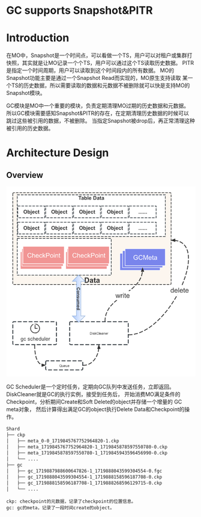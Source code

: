 # GC supports Snapshot&PITR

# **Introduction**
在MO中，Snapshot是一个时间点，可以看做一个TS，用户可以对租户或集群打快照，其实就是让MO记录一个个TS，用户可以通过这个TS读取历史数据。
PITR是指定一个时间周期，用户可以读取到这个时间段内的所有数据。 MO的Snapshot功能主要是通过一个Snapshot Read而实现的，MO原生支持读取
某一个TS的历史数据，所以需要读取的数据和元数据不被删除就可以快是支持MO的Snapshot模块。

GC模块是MO中一个重要的模块，负责定期清理MO过期的历史数据和元数据。
所以GC模块需要感知Snapshot&PITR的存在，在定期清理历史数据的时候可以 跳过这些被引用的数据，不被删除。
当指定Snapshot被drop后，再正常清理这种被引用的历史数据。

# **Architecture Design**

## Overview


![alt_text](imgs/gc-overview.png "image_tooltip")

GC Scheduler是一个定时任务，定期向GC队列中发送任务，立即返回。
DiskCleaner就是GC的执行实例，接受到任务后， 开始消费MO满足条件的Checkpoint，分析期间Create和Soft Delete的object并存储一个增量的
GC meta对象， 然后计算得出满足GC的object执行Delete Data和Checkpoint的操作。

```shell
Shard
├── ckp
│   ├── meta_0-0_1719845767752964820-1.ckp
│   ├── meta_1719845767752964820-1_1719845878597550780-0.ckp
│   ├── meta_1719845878597550780-1_1719845943596456990-0.ckp
│   └── ....
├── gc
│   ├── gc_1719887988600647826-1_1719888043599304554-0.fgc
│   ├── gc_1719888043599304554-1_1719888158596187708-0.ckp
│   ├── gc_1719888158596187708-1_1719888268596129715-0.ckp
│   └── ....

ckp: checkpoint的元数据，记录了checkpoint的位置信息。
gc: gc的meta，记录了一段时间create的object。
```
